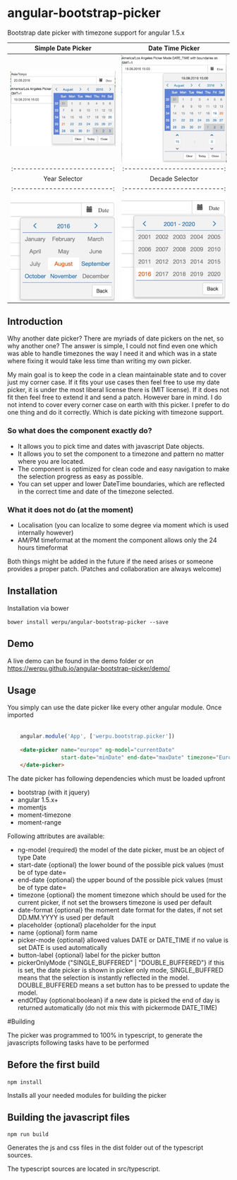 # angular-bootstrap-picker
Bootstrap date picker with timezone support for angular 1.5.x


Simple Date Picker | Date Time Picker
:-------------------------:|:-------------------------:
<img src="./doc/images/datepicker1.jpg" alt="Picker Image 1" style="width: 400px; float: left; margin-right: 10px;"/> | <img src="./doc/images/datepicker2.jpg" alt="Picker Image 1" style="width: 400px; float: left; margin-right: 10px;"/>
:-------------------------:|:-------------------------:
Year Selector | Decade Selector
:-------------------------:|:-------------------------:
<img src="./doc/images/picker3.jpg" alt="Picker Image 3" style="width: 400px; float: left; margin-right: 10px;"/> | <img src="./doc/images/picker4.jpg" alt="Picker Image 4" style="width: 400px; margin-right: 10px;"/>

## Introduction

Why another date picker? There are myriads of date pickers on the net, so why another one?
The answer is simple, I could not find even one which was able to handle timezones the way I need it and which was in a state where
fixing it would take less time than writing my own picker.

My main goal is to keep the code in a clean maintainable state and to cover just my corner case.
If it fits your use cases then feel free to use my date picker, it is under the most liberal license there is (MIT license).
If it does not fit then feel free to extend it and send a patch. However bare in mind. I do not intend to
cover every corner case on earth with this picker. I prefer to do one thing and do it correctly. Which is date picking
with timezone support. 

### So what does the component exactly do?

* It allows you to pick time and dates with javascript Date objects.
* It allows you to set the component to a timezone and pattern no matter where you are located.
* The component is optimized for clean code and easy navigation to make the selection progress as easy as possible.
* You can set upper and lower DateTime boundaries, which are reflected in the correct time and date of the timezone selected.


### What it does not do (at the moment)

* Localisation (you can localize to some degree via moment which is used internally however)
* AM/PM timeformat at the moment the component allows only the 24 hours timeformat

Both things might be added in the future if the need arises or someone provides a proper patch.
(Patches and collaboration are always welcome)


## Installation

Installation via bower

```
bower install werpu/angular-bootstrap-picker --save
```

## Demo

A live demo can be found in the demo folder or on
https://werpu.github.io/angular-bootstrap-picker/demo/

## Usage

You simply can use the date picker like every other angular module. Once imported

```javascript

    angular.module('App', ['werpu.bootstrap.picker'])

```


```html
    <date-picker name="europe" ng-model="currentDate"
                 start-date="minDate" end-date="maxDate" timezone="Europe/Zurich">
    </date-picker>
```

The date picker has following dependencies which must be loaded upfront

* bootstrap (with it jquery)
* angular 1.5.x+
* momentjs
* moment-timezone
* moment-range


Following attributes are available:

* ng-model {required} the model of the date picker, must be an object of type Date
* start-date {optional} the lower bound of the possible pick values (must be of type date=
* end-date {optional} the upper bound of the possible pick values (must be of type date=
* timezone {optional} the moment timezone which should be used for the current picker, if not set the browsers timezone is used per default
* date-format {optional} the moment date format for the dates, if not set DD.MM.YYYY is used per default
* placeholder {optional} placeholder for the input
* name {optional} form name
* picker-mode {optional} allowed values DATE or DATE_TIME if no value is set DATE is used automatically
* button-label {optional} label for the picker button
* pickerOnlyMode {"SINGLE_BUFFERED" | "DOUBLE_BUFFERED"} if this is set, the date picker is shown in picker only mode, SINGLE_BUFFRED means that the selection
is instantly reflected in the model. DOUBLE_BUFFERED means a set button has to be pressed to update the model.
* endOfDay {optional:boolean} if a new date is picked the end of day is returned automatically (do not mix this with pickermode DATE_TIME)

#Building

The picker was programmed to 100% in typescript, to generate the javascripts following tasks have to be performed

## Before the first build

```
npm install
```

Installs all your needed modules for building the picker

## Building the javascript files
```
npm run build
```


Generates the js and css files in the dist folder out of the typescript sources.

The typescript sources are located in src/typescript.


